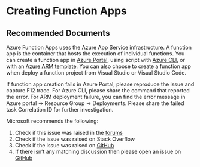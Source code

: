 <properties
	pageTitle="Creating Function Apps"
	description="Creating Function Apps"
	service="microsoft.web"
	resource="functions"
	authors="cts-shrahman,cts-shrahman"
    ms.author="shrahman, danzha"
	displayOrder=""
	selfHelpType="generic"
	supportTopicIds="32518043"
	resourceTags=""
	productPesIds="16072"
	cloudEnvironments="public, Fairfax, usnat, ussec"
	articleId="5c994644-095a-4bd2-b30e-8c7105018185"
	ownershipId="Compute_AppService"
/>

# Creating Function Apps

## **Recommended Documents**

Azure Function Apps uses the Azure App Service infrastructure. A function app is the container that hosts the execution of individual functions. You can create a function app in [Azure Portal](https://docs.microsoft.com/azure/azure-functions/functions-create-function-app-portal), using script with [Azure CLI](https://docs.microsoft.com/azure/azure-functions/functions-create-first-azure-function-azure-cli#create-a-function-app), or with an [Azure ARM template](https://docs.microsoft.com/azure/azure-functions/functions-infrastructure-as-code).  You can also choose to create a function app when deploy a function project from Visual Studio or Visual Studio Code.<br> 

If function app creation fails in Azure Portal, please reproduce the issue and capture F12 trace. For Azure CLI, please share the command that reported the error. For ARM deployment failure, you can find the error message in Azure portal -> Resource Group -> Deployments. Please share the failed task Correlation ID for further investigation.<br> 

Microsoft recommends the following:

1. Check if this issue was raised in the [forums](https://social.msdn.microsoft.com/Forums/home?forum=azurefunctions)
2. Check if the issue was raised on Stack Overflow
3. Check if the issue was raised on [GitHub](https://github.com/Azure/azure-functions-host)
4. If there isn’t any matching discussion then please open an issue on [GitHub](https://github.com/Azure/azure-functions-host)
